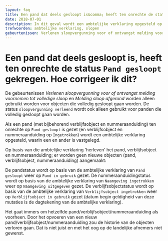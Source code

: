```yaml
---
layout: faq
title: Een pand dat deels gesloopt is&comma; heeft ten onrechte de status Pand gesloopt gekregen. Hoe corrigeer ik dit?
date: 2018-07-01
description: In dit geval wordt een ambtelijke verklaring opgesteld op basis waarvan het pand, het verblijfsobject en de nummeraanduiding 'herleven'.
trefwoorden: ambtelijke verklaring, slopen
gebeurtenissen: Verlenen sloopvergunning voor of ontvangst melding voornemen tot volledige sloop, Melding sloop afgerond
---
```


# Een pand dat deels gesloopt is, heeft ten onrechte de status `Pand gesloopt` gekregen. Hoe corrigeer ik dit?

De gebeurtenissen _Verlenen sloopvergunning voor of ontvangst melding voornemen tot volledige sloop_ en _Melding sloop afgerond_ worden alleen gebruikt worden voor objecten die volledig gesloopt gaan worden. De status `sloopvergunning verleend` wordt ook alleen gebruikt voor panden die volledig gesloopt gaan worden.

Als een pand (met bijbehorend verblijfsobject en nummeraanduiding) ten onrechte op `Pand gesloopt` is gezet (en verblijfsobject en nummeraanduiding op `Ingetrokken`) wordt een ambtelijke verklaring opgesteld, waarin een en ander is vastgelegd.

Op basis van die ambtelijke verklaring 'herleven' het pand, verblijfsobject en nummeraanduiding; er worden geen nieuwe objecten (pand, verblijfsobject, nummeraanduiding) aangemaakt:

De pandstatus wordt op basis van de ambtelijke verklaring van `Pand gesloopt` weer op `Pand in gebruik` gezet. De nummeraanduidingstatus wordt op basis van de ambtelijke verklaring van `Naamgeving ingetrokken` weer op `Naamgeving uitgegeven` gezet. De verblijfsobjectstatus wordt op basis van de ambtelijke verklaring van `Verblijfsobject ingetrokken` weer op `Verblijfsobject in gebruik` gezet (datum begin geldigheid van deze mutaties is de dagtekening van de ambtelijke verklaring).

Het gaat immers om hetzelfde pand/verblijfsobject/nummeraanduiding als voorheen. Door het opvoeren van een nieuw pand/verblijfsobject/nummeraanduiding zou de historie van de objecten verloren gaan. Dat is niet juist en met het oog op de landelijke afnemers niet gewenst.
